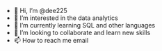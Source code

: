 - 👋 Hi, I’m @dee225
- 👀 I’m interested in the data analytics
- 🌱 I’m currently learning SQL and other languages
- 💞️ I’m looking to collaborate and learn new skills
- 📫 How to reach me email

<!---
dee225/dee225 is a ✨ special ✨ repository because its `README.md` (this file) appears on your GitHub profile.
You can click the Preview link to take a look at your changes.
--->

